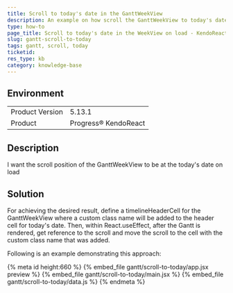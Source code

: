 ```yaml
---
title: Scroll to today's date in the GanttWeekView
description: An example on how scroll the GanttWeekView to today's date.
type: how-to
page_title: Scroll to today's date in the WeekView on load - KendoReact Gantt
slug: gantt-scroll-to-today
tags: gantt, scroll, today
ticketid: 
res_type: kb
category: knowledge-base
---
```


## Environment

<table>
    <tbody>
	    <tr>
	    	<td>Product Version</td>
	    	<td>5.13.1</td>
	    </tr>
	    <tr>
	    	<td>Product</td>
	    	<td>Progress® KendoReact</td>
	    </tr>
    </tbody> 
</table>


## Description

I want the scroll position of the GanttWeekView to be at the today's date on load

## Solution

For achieving the desired result, define a timelineHeaderCell for the GanttWeekView where a custom class name will be added to the header cell for today's date. Then, within React.useEffect, after the Gantt is rendered, get reference to the scroll and move the scroll to the cell with the custom class name that was added.

Following is an example demonstrating this approach:


{% meta id height:660 %}
{% embed_file gantt/scroll-to-today/app.jsx preview %}
{% embed_file gantt/scroll-to-today/main.jsx %}
{% embed_file gantt/scroll-to-today/data.js %}
{% endmeta %}

